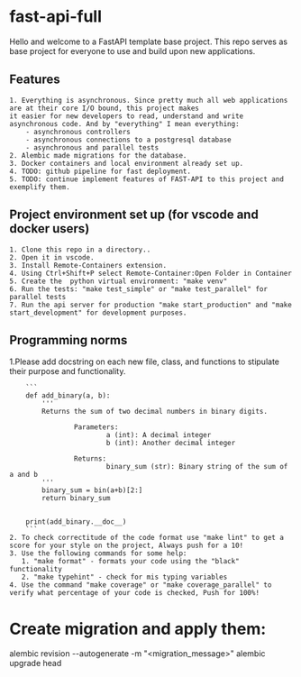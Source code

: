 # fast-api-full
Hello and welcome to a FastAPI template base project.
This repo serves as base project for everyone to use and build upon
new applications.

## Features

    1. Everything is asynchronous. Since pretty much all web applications are at their core I/O bound, this project makes 
    it easier for new developers to read, understand and write 
    asynchronous code. And by "everything" I mean everything:
        - asynchronous controllers
        - asynchronous connections to a postgresql database
        - asynchronous and parallel tests 
    2. Alembic made migrations for the database.
    3. Docker containers and local environment already set up.
    4. TODO: github pipeline for fast deployment.
    5. TODO: continue implement features of FAST-API to this project and exemplify them.

## Project environment set up (for vscode and docker users)
    

    1. Clone this repo in a directory..
    2. Open it in vscode.
    3. Install Remote-Containers extension.
    4. Using Ctrl+Shift+P select Remote-Container:Open Folder in Container
    5. Create the  python virtual environment: "make venv"
    6. Run the tests: "make test_simple" or "make test_parallel" for parallel tests
    7. Run the api server for production "make start_production" and "make start_development" for development purposes.

## Programming norms 

   1.Please add docstring on each new file, class, and functions to stipulate their purpose and functionality. 

        ```
        def add_binary(a, b):
            '''
            Returns the sum of two decimal numbers in binary digits.

                    Parameters:
                            a (int): A decimal integer
                            b (int): Another decimal integer

                    Returns:
                            binary_sum (str): Binary string of the sum of a and b
            '''
            binary_sum = bin(a+b)[2:]
            return binary_sum


        print(add_binary.__doc__)
        ```
    2. To check correctitude of the code format use "make lint" to get a score for your style on the project, Always push for a 10!
    3. Use the following commands for some help:
       1. "make format" - formats your code using the "black" functionality
       2. "make typehint" - check for mis typing variables
    4. Use the command "make coverage" or "make coverage_parallel" to 
    verify what percentage of your code is checked, Push for 100%!

# Create migration and apply them:

alembic revision --autogenerate -m "<migration_message>"
alembic upgrade head



